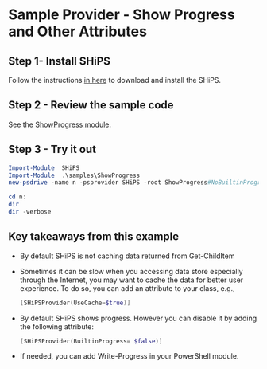 # Sample Provider - Show Progress and Other Attributes

## Step 1- Install SHiPS

Follow the instructions [in here][readme] to download and install the SHiPS.

## Step 2 - Review the sample code

See the [ShowProgress module][sp].

## Step 3 - Try it out

```powershell
Import-Module  SHiPS
Import-Module  .\samples\ShowProgress
new-psdrive -name n -psprovider SHiPS -root ShowProgress#NoBuiltinProgress

cd n:
dir
dir -verbose
```

## Key takeaways from this example

- By default SHiPS is not caching data returned from Get-ChildItem
- Sometimes it can be slow when you accessing data store especially through the Internet, you may want to cache the data for better user experience. To do so, you can add an attribute to your class, e.g.,

  ```powershell
  [SHiPSProvider(UseCache=$true)]
  ```
- By default SHiPS shows progress. However you can disable it by adding the following attribute:

  ```powershell
  [SHiPSProvider(BuiltinProgress= $false)]
  ```
- If needed, you can add Write-Progress in your PowerShell module.

[readme]: ../../README.md#Installing-SHiPS
[sp]:ShowProgress.psm1

